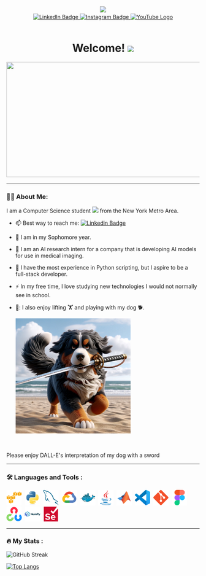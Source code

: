 <div id="header" align="center">
  <img src="https://media.giphy.com/media/scZPhLqaVOM1qG4lT9/giphy.gif" width="175"/>
<div id="badges" >

  <a href="https://www.linkedin.com/in/kyrollos-g-8b5325246/">
        <img src="https://img.shields.io/badge/LinkedIn-blue?style=for-the-badge&logo=linkedin&logoColor=white" alt="LinkedIn Badge"/>
    </a>
    <a href="https://www.instagram.com/toyotakyrolla">
        <img src="https://img.shields.io/badge/Instagram-E4405F?style=for-the-badge&logo=instagram&logoColor=white" alt="Instagram Badge"/>
    </a>
    <!-- YouTube Badge -->
    <a href="http://tinyurl.com/m43enfm7" >
        <img src="https://img.shields.io/badge/YouTube-red?style=for-the-badge&logo=youtube&logoColor=white" alt="YouTube Logo" />
    </a>
</div>
      <img src="https://komarev.com/ghpvc/?username=kyrollos2&style=flat-square&color=blue" alt=""/>
      <h1>
  Welcome!
  <img src="https://media.giphy.com/media/hvRJCLFzcasrR4ia7z/giphy.gif" width="30px"/>
</h1>
</div>

<div align="center">
  <img src="https://media.giphy.com/media/WoD6JZnwap6s8/giphy.gif" width="600" height="300"/>
</div>

---

### :man_technologist: About Me:
I am a Computer Science student  <img src="https://media.giphy.com/media/WUlplcMpOCEmTGBtBW/giphy.gif" width="30"> from the New York Metro Area.

- :mailbox: Best way to reach me: [![Linkedin Badge](https://img.shields.io/badge/-Kyrollos-blue?style=flat&logo=Linkedin&logoColor=white)](https://www.linkedin.com/in/kyrollos-g-8b5325246/)
- 🏫 I am in my Sophomore year.
- :robot: I am an AI research intern for a company that is developing AI models for use in medical imaging.
- :snake: I have the most experience in Python scripting, but I aspire to be a full-stack developer. 
- :zap: In my free time, I love studying new technologies I would not normally see in school.
- 🥳: I also enjoy lifting 🏋️ and playing with my dog 🐕.


   <img src="https://raw.githubusercontent.com/kyrollos2/kyrollos2/main/Leela.webp" width="300" alt="My Dog" title="Leela"/>
<br>
  <p>Please enjoy DALL-E's interpretation of my dog with a sword</p>


---

### :hammer_and_wrench: Languages and Tools :
<div>
<img src="https://raw.githubusercontent.com/devicons/devicon/55609aa5bd817ff167afce0d965585c92040787a/icons/amazonwebservices/amazonwebservices-original.svg" title="AWS" alt="AWS" width="40" height="40"/>&nbsp;
  <img src="https://raw.githubusercontent.com/devicons/devicon/55609aa5bd817ff167afce0d965585c92040787a/icons/python/python-original.svg" title="Python" alt="Python" width="40" height="40"/>&nbsp;
  <img src="https://raw.githubusercontent.com/devicons/devicon/55609aa5bd817ff167afce0d965585c92040787a/icons/mysql/mysql-original.svg" title="mySQL" alt="mySQL" width="40" height="40"/>&nbsp;
  <img src="https://raw.githubusercontent.com/devicons/devicon/55609aa5bd817ff167afce0d965585c92040787a/icons/googlecloud/googlecloud-original.svg" title="Google Cloud" alt="Google Cloud" width="40" height="40"/>&nbsp;
  <img src="https://raw.githubusercontent.com/devicons/devicon/55609aa5bd817ff167afce0d965585c92040787a/icons/docker/docker-original.svg" title="Docker" alt="Docker" width="40" height="40"/>&nbsp;
  <img src="https://raw.githubusercontent.com/devicons/devicon/55609aa5bd817ff167afce0d965585c92040787a/icons/java/java-original.svg"  title="Java" alt="Java" width="40" height="40"/>&nbsp;
  <img src="https://raw.githubusercontent.com/devicons/devicon/55609aa5bd817ff167afce0d965585c92040787a/icons/matlab/matlab-original.svg" title="MATlab" alt="MATlab" width="40" height="40"/>&nbsp;
  <img src="https://raw.githubusercontent.com/devicons/devicon/55609aa5bd817ff167afce0d965585c92040787a/icons/vscode/vscode-original.svg" title="VScode" alt="VScode" width="40" height="40"/>&nbsp;
  <img src="https://raw.githubusercontent.com/devicons/devicon/55609aa5bd817ff167afce0d965585c92040787a/icons/git/git-original.svg" title="git" alt="git" width="40" height="40"/>&nbsp;
  <img src="https://raw.githubusercontent.com/devicons/devicon/55609aa5bd817ff167afce0d965585c92040787a/icons/figma/figma-original.svg" title="Figma"  alt="Figma" width="40" height="40"/>&nbsp;
  <img src="https://raw.githubusercontent.com/devicons/devicon/55609aa5bd817ff167afce0d965585c92040787a/icons/opencv/opencv-original.svg" title="opencv" alt="opencv" width="40" height="40"/>&nbsp;
  <img src="https://raw.githubusercontent.com/devicons/devicon/55609aa5bd817ff167afce0d965585c92040787a/icons/numpy/numpy-original-wordmark.svg" title="numpy" alt="numpy" width="40" height="40"/>&nbsp;
  <img src="https://raw.githubusercontent.com/devicons/devicon/55609aa5bd817ff167afce0d965585c92040787a/icons/selenium/selenium-original.svg" title="selenium" **alt="selenium" width="40" height="40"/>
</div>

---

### :fire: My Stats :
![GitHub Streak](https://github-readme-streak-stats.herokuapp.com?user=kyrollos2&theme=tokyonight-duo)

[![Top Langs](https://github-readme-stats.vercel.app/api/top-langs/?username=kyrollos2&layout=compact&theme=vision-friendly-dark)](https://github.com/anuraghazra/github-readme-stats)

